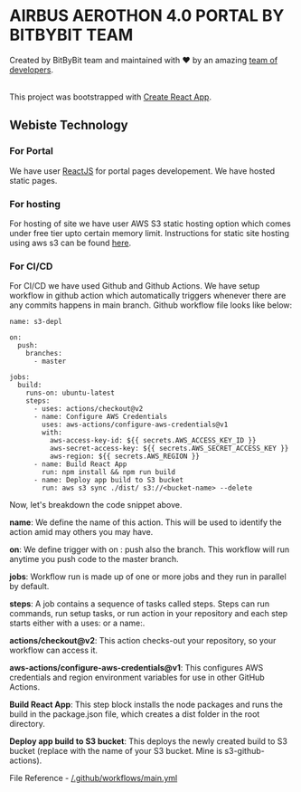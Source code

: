 # AIRBUS AEROTHON 4.0 PORTAL BY BITBYBIT TEAM

<div>
  Created by BitByBit team and maintained with ❤️ by an amazing <a href="https://www.hackerearth.com/challenges/hackathon/airbus-aerothon-40-finale/dashboard/1bfeeee/team/">team of developers</a>.
</div><br />

This project was bootstrapped with [Create React App](https://github.com/facebook/create-react-app).

## Webiste Technology

### For Portal

We have user [ReactJS](https://reactjs.org/) for portal pages developement. We have hosted static pages.

### For hosting

For hosting of site we have user AWS S3 static hosting option which comes under free tier upto certain memory limit. Instructions for static site hosting using aws s3 can be found [here](https://docs.aws.amazon.com/AmazonS3/latest/userguide/WebsiteHosting.html).

### For CI/CD

For CI/CD we have used Github and Github Actions. We have setup workflow in github action which automatically triggers whenever there are any commits happens in main branch. Github workflow file looks like below:

```
name: s3-depl

on:
  push:
    branches:
      - master

jobs:
  build:
    runs-on: ubuntu-latest
    steps:
      - uses: actions/checkout@v2
      - name: Configure AWS Credentials
        uses: aws-actions/configure-aws-credentials@v1
        with:
          aws-access-key-id: ${{ secrets.AWS_ACCESS_KEY_ID }}
          aws-secret-access-key: ${{ secrets.AWS_SECRET_ACCESS_KEY }}
          aws-region: ${{ secrets.AWS_REGION }}
      - name: Build React App
        run: npm install && npm run build
      - name: Deploy app build to S3 bucket
        run: aws s3 sync ./dist/ s3://<bucket-name> --delete
```

Now, let's breakdown the code snippet above.

**name**: We define the name of this action. This will be used to identify the action amid may others you may have.

**on**: We define trigger with on : push also the branch. This workflow will run anytime you push code to the master branch.

**jobs**: Workflow run is made up of one or more jobs and they run in parallel by default.

**steps**: A job contains a sequence of tasks called steps. Steps can run commands, run setup tasks, or run action in your repository and each step starts either with a uses: or a name:.

**actions/checkout@v2**: This action checks-out your repository, so your workflow can access it.

**aws-actions/configure-aws-credentials@v1**: This configures AWS credentials and region environment variables for use in other GitHub Actions.

**Build React App**: This step block installs the node packages and runs the build in the package.json file, which creates a dist folder in the root directory.

**Deploy app build to S3 bucket**: This deploys the newly created build to S3 bucket <bucket-name> (replace <bucket-name> with the name of your S3 bucket. Mine is s3-github-actions).

File Reference - [/.github/workflows/main.yml](https://github.com/Prathm98/airbusaerothon/blob/main/.github/workflows/main.yml)
